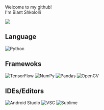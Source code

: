 <p>Welcome to my github!</br>I'm Biant Shkololli</p>

<img  src="https://hits.seeyoufarm.com/api/count/incr/badge.svg?url=https%3A%2F%2Fgithub.com%2FBiantShkolol&count_bg=%2379C83D&title_bg=%23555555&icon=github.svg&icon_color=%23E7E7E7&title=views&edge_flat=false"/>
<br/>

<h2>Language</h2>

<img  alt="Python"  src="https://img.shields.io/badge/python-3670A0?style=for-the-badge&logo=python&logoColor=ffdd54" />
  

<h2>Framewoks</h2>

<img  alt="TensorFlow"  src="https://img.shields.io/badge/TensorFlow-%23FF6F00.svg?style=for-the-badge&logo=TensorFlow&logoColor=white" /> <img  alt="NumPy"  src="https://img.shields.io/badge/numpy-%23013243.svg?style=for-the-badge&logo=numpy&logoColor=white" />
<img  alt="Pandas"  src="https://img.shields.io/badge/pandas-%23150458.svg?style=for-the-badge&logo=pandas&logoColor=white" />
<img  alt="OpenCV"  src="https://img.shields.io/badge/opencv-%23white.svg?style=for-the-badge&logo=opencv&logoColor=white" />
  

<h2>IDEs/Editors</h2>

<img  alt="Android Studio"  src="https://img.shields.io/badge/pycharm-143?style=for-the-badge&logo=pycharm&logoColor=black&color=black&labelColor=green" /> <img  alt="VSC"  src="https://img.shields.io/badge/Visual%20Studio%20Code-0078d7.svg?style=for-the-badge&logo=visual-studio-code&logoColor=white" />
<img  alt="Sublime"  src="https://img.shields.io/badge/sublime_text-%23575757.svg?style=for-the-badge&logo=sublime-text&logoColor=important" />
